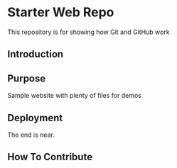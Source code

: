 # Starter Web Repo

This repository is for showing how Git and GitHub work

## Introduction

## Purpose

Sample website with plenty of files for demos

## Deployment

The end is near.

## How To Contribute